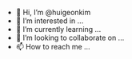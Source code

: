 - 👋 Hi, I’m @huigeonkim
- 👀 I’m interested in ...
- 🌱 I’m currently learning ...
- 💞️ I’m looking to collaborate on ...
- 📫 How to reach me ...

<!---
huigeonkim/huigeonkim is a ✨ special ✨ repository because its `README.md` (this file) appears on your GitHub profile.
You can click the Preview link to take a look at your changes.
--->
